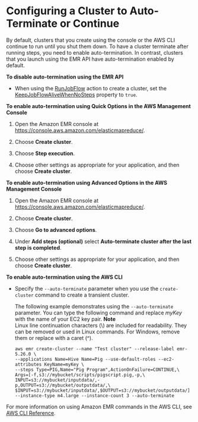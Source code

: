 # Configuring a Cluster to Auto\-Terminate or Continue<a name="emr-plan-longrunning-transient"></a>

By default, clusters that you create using the console or the AWS CLI continue to run until you shut them down\. To have a cluster terminate after running steps, you need to enable auto\-termination\. In contrast, clusters that you launch using the EMR API have auto\-termination enabled by default\.

**To disable auto\-termination using the EMR API**
+ When using the [RunJobFlow](https://docs.aws.amazon.com/ElasticMapReduce/latest/API/API_RunJobFlow.html) action to create a cluster, set the [KeepJobFlowAliveWhenNoSteps](https://docs.aws.amazon.com/ElasticMapReduce/latest/API/API_JobFlowInstancesConfig.html#EMR-Type-JobFlowInstancesConfig-KeepJobFlowAliveWhenNoSteps) property to `true`\.

**To enable auto\-termination using Quick Options in the AWS Management Console**

1. Open the Amazon EMR console at [https://console\.aws\.amazon\.com/elasticmapreduce/](https://console.aws.amazon.com/elasticmapreduce/)\.

1. Choose **Create cluster**\.

1. Choose **Step execution**\.

1. Choose other settings as appropriate for your application, and then choose **Create cluster**\.

**To enable auto\-termination using Advanced Options in the AWS Management Console**

1. Open the Amazon EMR console at [https://console\.aws\.amazon\.com/elasticmapreduce/](https://console.aws.amazon.com/elasticmapreduce/)\.

1. Choose **Create cluster**\.

1. Choose **Go to advanced options**\.

1. Under **Add steps \(optional\)** select **Auto\-terminate cluster after the last step is completed**\.

1. Choose other settings as appropriate for your application, and then choose **Create cluster**\.

**To enable auto\-termination using the AWS CLI**
+ Specify the `--auto-terminate` parameter when you use the `create-cluster` command to create a transient cluster\.

  The following example demonstrates using the `--auto-terminate` parameter\. You can type the following command and replace *myKey* with the name of your EC2 key pair\.
**Note**  
Linux line continuation characters \(\\\) are included for readability\. They can be removed or used in Linux commands\. For Windows, remove them or replace with a caret \(^\)\.

  ```
  aws emr create-cluster --name "Test cluster" --release-label emr-5.26.0 \
  --applications Name=Hive Name=Pig --use-default-roles --ec2-attributes KeyName=myKey \
  --steps Type=PIG,Name="Pig Program",ActionOnFailure=CONTINUE,\
  Args=[-f,s3://mybucket/scripts/pigscript.pig,-p,\
  INPUT=s3://mybucket/inputdata/,-p,OUTPUT=s3://mybucket/outputdata/,\
  $INPUT=s3://mybucket/inputdata/,$OUTPUT=s3://mybucket/outputdata/]
  --instance-type m4.large --instance-count 3 --auto-terminate
  ```

For more information on using Amazon EMR commands in the AWS CLI, see [AWS CLI Reference](https://docs.aws.amazon.com/cli/latest/reference/emr)\.